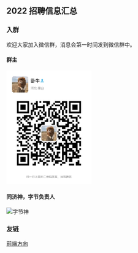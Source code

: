 ## 2022 招聘信息汇总

### 入群

欢迎大家加入微信群，消息会第一时间发到微信群中。

#### 群主

<img src="imgs/groupLeaderWechat.jpeg" alt="群主" style="zoom:33%;" />

#### 同济神，字节负责人

![字节神]()



### 友链

[前端方向](https://github.com/wjq990112/Front-End-Recruitment)

